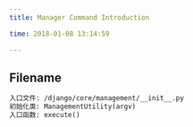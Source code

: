 ```yaml
---
title: Manager Command Introduction

time: 2018-01-08 13:14:59

---
```



## Filename
```txt
入口文件: /django/core/management/__init__.py
初始化类: ManagementUtility(argv)
入口函数: execute()
```

